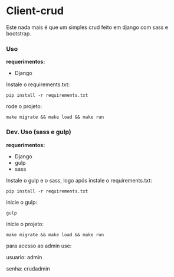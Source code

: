 
# Client-crud

Este nada  mais é que um simples crud feito em django com sass e bootstrap.


### Uso

**requerimentos:**

- Django


Instale o requirements.txt:

    pip install -r requirements.txt

rode o projeto:

    make migrate && make load && make run    


### Dev. Uso (sass e gulp)

**requerimentos:**

- Django
- gulp
- sass


Instale o gulp e o sass, logo após instale o requirements.txt:

    pip install -r requirements.txt

inicie o gulp:

    gulp

inicie o projeto:

    make migrate && make load && make run

para acesso ao admin use:

usuario: admin

senha: crudadmin

